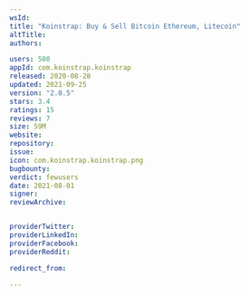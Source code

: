 ```yaml
---
wsId: 
title: "Koinstrap: Buy & Sell Bitcoin Ethereum, Litecoin"
altTitle: 
authors:

users: 500
appId: com.koinstrap.koinstrap
released: 2020-08-28
updated: 2021-09-25
version: "2.0.5"
stars: 3.4
ratings: 15
reviews: 7
size: 59M
website: 
repository: 
issue: 
icon: com.koinstrap.koinstrap.png
bugbounty: 
verdict: fewusers
date: 2021-08-01
signer: 
reviewArchive:


providerTwitter: 
providerLinkedIn: 
providerFacebook: 
providerReddit: 

redirect_from:

---
```



